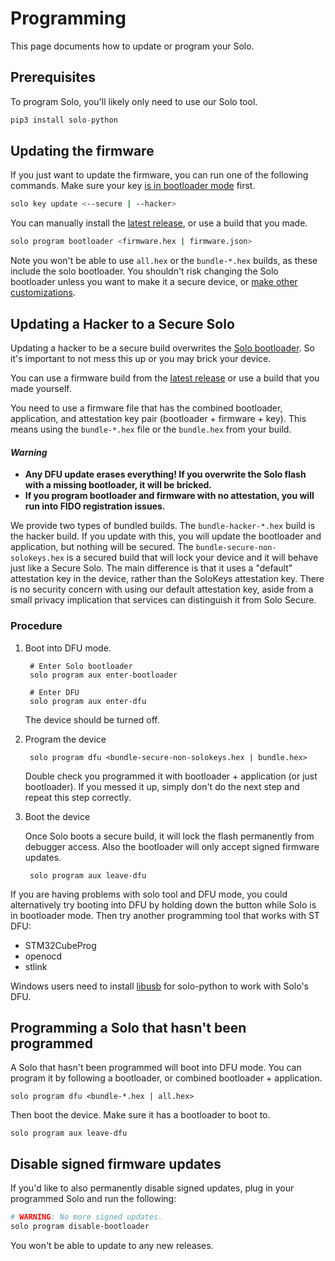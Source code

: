 # Programming

This page documents how to update or program your Solo.

## Prerequisites

To program Solo, you'll likely only need to use our Solo tool.

```python
pip3 install solo-python
```

## Updating the firmware

If you just want to update the firmware, you can run one of the following commands.
Make sure your key [is in bootloader mode](/bootloader-mode#solo-bootloader) first.

```bash
solo key update <--secure | --hacker>
```

You can manually install the [latest release](https://github.com/solokeys/solo/releases), or use a build that you made.

```bash
solo program bootloader <firmware.hex | firmware.json>
```

Note you won't be able to use `all.hex` or the `bundle-*.hex` builds, as these include the solo bootloader.  You shouldn't
risk changing the Solo bootloader unless you want to make it a secure device, or [make other customizations](/customization/).

## Updating a Hacker to a Secure Solo

Updating a hacker to be a secure build overwrites the [Solo bootloader](/bootloader-mode#solo-bootloader).
So it's important to not mess this up or you may brick your device.

You can use a firmware build from the [latest release](https://github.com/solokeys/solo/releases) or use
a build that you made yourself.

You need to use a firmware file that has the combined bootloader, application, and attestation key pair (bootloader + firmware + key).
This means using the `bundle-*.hex` file or the `bundle.hex` from your build.

#### *Warning*

* **Any DFU update erases everything! If you overwrite the Solo flash with a missing bootloader, it will be bricked.**
* **If you program bootloader and firmware with no attestation, you will run into FIDO registration issues.**

We provide two types of bundled builds.  The `bundle-hacker-*.hex` build is the hacker build.  If you update with this,
you will update the bootloader and application, but nothing will be secured.  The `bundle-secure-non-solokeys.hex`
is a secured build that will lock your device and it will behave just like a Secure Solo.  The main difference is that
it uses a "default" attestation key in the device, rather than the SoloKeys attestation key.  There is no security
concern with using our default attestation key, aside from a small privacy implication that services can distinguish it from Solo Secure.

### Procedure

1. Boot into DFU mode.

        # Enter Solo bootloader
        solo program aux enter-bootloader

        # Enter DFU
        solo program aux enter-dfu

    The device should be turned off.

2. Program the device

        solo program dfu <bundle-secure-non-solokeys.hex | bundle.hex>

    Double check you programmed it with bootloader + application (or just bootloader).
    If you messed it up, simply don't do the next step and repeat this step correctly.

3. Boot the device

    Once Solo boots a secure build, it will lock the flash permanently from debugger access.  Also the bootloader
    will only accept signed firmware updates.

        solo program aux leave-dfu

If you are having problems with solo tool and DFU mode, you could alternatively try booting into DFU
by holding down the button while Solo is in bootloader mode.  Then try another programming tool that works
with ST DFU:

* STM32CubeProg
* openocd
* stlink

Windows users need to install [libusb](https://sourceforge.net/projects/libusb-win32/files/libusb-win32-releases/1.2.6.0/)
for solo-python to work with Solo's DFU.


## Programming a Solo that hasn't been programmed

A Solo that hasn't been programmed will boot into DFU mode.  You can program
it by following a bootloader, or combined bootloader + application.

```
solo program dfu <bundle-*.hex | all.hex>
```

Then boot the device.  Make sure it has a bootloader to boot to.

```
solo program aux leave-dfu
```

## Disable signed firmware updates

If you'd like to also permanently disable signed updates, plug in your programmed Solo and run the following:

```bash
# WARNING: No more signed updates.
solo program disable-bootloader
```

You won't be able to update to any new releases.

